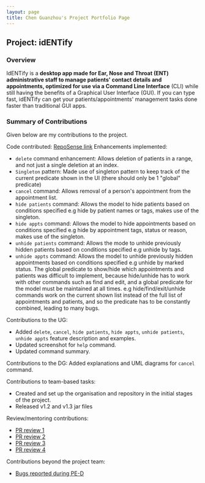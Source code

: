 ```yaml
---
layout: page
title: Chen Guanzhou's Project Portfolio Page
---
```


## Project: idENTify
### Overview
IdENTify is a **desktop app made for Ear, Nose and Throat (ENT) administrative staff to manage patients' contact details
and appointments, optimized for use via a Command Line Interface** (CLI) while still having the benefits of a
Graphical User Interface (GUI). If you can type fast, idENTify can get your patients/appointments' management tasks
done faster than traditional GUI apps.

### Summary of Contributions
Given below are my contributions to the project.

Code contributed: [RepoSense link](https://nus-cs2103-ay2223s1.github.io/tp-dashboard/?search=guanzhou03&breakdown=true&sort=groupTitle&sortWithin=title&since=2022-09-16&timeframe=commit&mergegroup=&groupSelect=groupByRepos&checkedFileTypes=docs~functional-code~test-code~other)
Enhancements implemented:
* `delete` command enhancement: Allows deletion of patients in a range, and not just a single deletion at an index.
* `Singleton` pattern: Made use of singleton pattern to keep track of the current predicate shown in the UI (there should only be 1 "global" predicate)
* `cancel` command: Allows removal of a person's appointment from the appointment list.
* `hide patients` command: Allows the model to hide patients based on conditions specified e.g hide by patient names or tags, makes use of the singleton.
* `hide appts` command: Allows the model to hide appointments based on conditions specified e.g hide by appointment tags, status or reason, makes use of the singleton.
* `unhide patients` command: Allows the mode to unhide previously hidden patients based on conditions specified e.g unhide by tags.
* `unhide appts` command: Allows the model to unhide previously hidden appointments based on conditions specified e.g unhide by marked status.
The global predicate to show/hide which appointments and patients was difficult to implement, because hide/unhide has to work with other commands such as find and edit,
and a global predicate for the model must be maintained at all times. e.g hide/find/exit/unhide commands work on the current shown list instead of the full list of appointments and patients, and so the predicate has to be constantly combined, leading to many bugs.

Contributions to the UG:
* Added `delete`, `cancel`, `hide patients`, `hide appts`, `unhide patients`, `unhide appts` feature description and examples.
* Updated screenshot for `help` command.
* Updated command summary.

Contributions to the DG:
Added explanations and UML diagrams for `cancel` command.

Contributions to team-based tasks:
* Created and set up the organisation and repository in the initial stages of the project.
* Released v1.2 and v1.3 jar files

Review/mentoring contributions:
- [PR review 1](https://github.com/AY2223S1-CS2103T-T17-4/tp/pull/81)
- [PR review 2](https://github.com/AY2223S1-CS2103T-T17-4/tp/pull/112)
- [PR review 3](https://github.com/AY2223S1-CS2103T-T17-4/tp/pull/141)
- [PR review 4](https://github.com/AY2223S1-CS2103T-T17-4/tp/pull/142)

Contributions beyond the project team:
- [Bugs reported during PE-D](https://github.com/guanzhou03/ped/issues)
